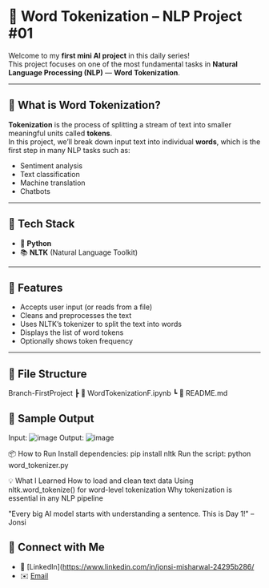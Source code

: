 # 🧠 Word Tokenization – NLP Project #01

Welcome to my **first mini AI project** in this daily series!  
This project focuses on one of the most fundamental tasks in **Natural Language Processing (NLP)** — **Word Tokenization**.

---

## 📌 What is Word Tokenization?

**Tokenization** is the process of splitting a stream of text into smaller meaningful units called **tokens**.  
In this project, we’ll break down input text into individual **words**, which is the first step in many NLP tasks such as:

- Sentiment analysis
- Text classification
- Machine translation
- Chatbots

---

## 🔧 Tech Stack

- 🐍 **Python**
- 📚 **NLTK** (Natural Language Toolkit)

---

## 🚀 Features

- Accepts user input (or reads from a file)
- Cleans and preprocesses the text
- Uses NLTK’s tokenizer to split the text into words
- Displays the list of word tokens
- Optionally shows token frequency

---

## 📂 File Structure

Branch-FirstProject
┣ 📄 WordTokenizationF.ipynb
┗ 📄 README.md


## 🧪 Sample Output

Input:
![image](https://github.com/user-attachments/assets/c2fc00d9-97d9-42ff-ab55-607c092609ee)
Output:
![image](https://github.com/user-attachments/assets/d3784090-ba97-4dac-a9cb-cb0a306946f8)

📦 How to Run
Install dependencies:
         pip install nltk
Run the script:
         python word_tokenizer.py

💡 What I Learned
How to load and clean text data
Using nltk.word_tokenize() for word-level tokenization
Why tokenization is essential in any NLP pipeline

"Every big AI model starts with understanding a sentence. This is Day 1!"
– Jonsi

## 📌 Connect with Me
- 💼 [LinkedIn](https://www.linkedin.com/in/jonsi-misharwal-24295b286/
- ✉️ [Email](jonsimisharwal@gmail.com)
